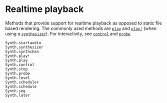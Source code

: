 # Realtime playback

Methods that provide support for realtime playback as opposed to static file
based rendering. The commonly used methods are [`play`](@ref) and
[`play!`](@ref) (when using a [`synthesizer`](@ref)). For interactivity,
see [`control`](@ref) and [`probe`](@ref).

```@docs
Synth.startaudio
Synth.synthesizer
Synth.synthchan
Synth.play!
Synth.play
Synth.control
Synth.stop
Synth.probe
Synth.level
Synth.scheduler
Synth.schedule
Synth.seq
Synth.later
```


